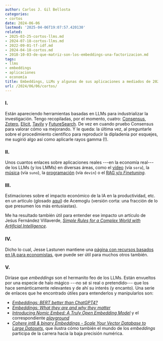 ```yaml
---
author: Carlos J. Gil Bellosta
categories:
- cortos
date: 2024-06-06
lastmod: '2025-04-06T19:07:57.420130'
related:
- 2025-03-25-cortos-llms.md
- 2024-07-18-cortos-llms.md
- 2022-09-01-tf-idf.md
- 2024-04-18-cortos.md
- 2018-10-03-de-que-matriz-son-los-embeddings-una-factorizacion.md
tags:
- llms
- embeddings
- aplicaciones
- economía
title: Embeddings, LLMs y algunas de sus aplicaciones a mediados de 2024
url: /2024/06/06/cortos/
---
```


### I.

Están apareciendo herramientas basadas en LLMs para industrializar la investigación. Tengo recopiladas, por el momento, cuatro:
[Consensus](https://consensus.app/search/),
[Zotero](https://www.zotero.org/),
[Elicit](https://elicit.com/),
[Tavily](https://docs.tavily.com/blog/building-gpt-researcher) y
[FutureSearch](https://futuresearch.ai/). De vez en cuando pruebo Consensus para valorar cómo va mejorando. Y le queda: la última vez, al preguntarle sobre el procedimiento científico para reproducir la dipladenia por esquejes, me sugirió algo así como aplicarle rayos gamma (!).

### II.

Unos cuantos enlaces sobre aplicaciones reales ---en la economía real--- de los LLMs (y los LMMs) en diversas áreas, como el
[vídeo](https://marginalrevolution.com/marginalrevolution/2024/02/what-will-the-main-commercial-uses-be-for-sora.html) (vía `sora`),
la [música](https://marginalrevolution.com/marginalrevolution/2024/03/my-review-of-suno-ai-generated-music.html) (vía `suno`),
la [programación](https://thezvi.wordpress.com/2024/03/18/on-devin/) (vía `devin`) o
el [RAG y/o _Finetuning_](https://towardsdatascience.com/rag-vs-finetuning-which-is-the-best-tool-to-boost-your-llm-application-94654b1eaba7).

### III.

Estimaciones sobre el impacto económico de la IA en la productividad, etc. en un artículo (glosado [aquí](https://marginalrevolution.com/marginalrevolution/2024/04/the-simple-macroeconomics-of-ai.html)) de Acemoglu (versión corta: una fracción de lo que presumen los más entusiastas).

Me ha resultado tambíén útil para entender ese impacto un artículo de Jeśus Fernández Villaverde, [_Simple Rules for a Complex World with Artiﬁcial Intelligence_](https://papers.ssrn.com/sol3/papers.cfm?abstract_id=3559378).

### IV.

Dicho lo cual, Jesse Lastunen mantiene una
[página con recursos basados en IA para economistas](https://sites.google.com/view/lastunen/ai-for-economists),
que puede ser útil para muchos otros también.


### V.

Diríase que  _embeddings_ son el hermanito feo de los LLMs. Están envueltos por una especie de halo mágico ---no sé si real o pretendido--- que los hace semánticamente relevantes y de ahí su interés (y encanto). Una serie de enlaces que he encontrado útiles para entenderlos y manipularlos son:

- [_Embeddings: BERT better than ChatGPT4?_](https://medium.com/@avinash.patil.0909/bert-embedding-vs-chatgpt4-embeddings-8cf023023fe7)
- [_Embeddings: What they are and why they matter_](https://simonwillison.net/2023/Oct/23/embeddings/)
- [_Introducing Nomic Embed: A Truly Open Embedding Model_](https://blog.nomic.ai/posts/nomic-embed-text-v1) y el correspondiente [_playground_](https://simonwillison.net/2024/Feb/15/adaptive-retrieval-with-matryoshka-embeddings/)
- [_Cohere int8 & binary Embeddings - Scale Your Vector Database to Large Datasets_](https://simonwillison.net/2024/Mar/26/cohere-int8-binary-embeddings/), que ilustra cómo también el mundo de los _embeddings_ participa de la carrera hacia la baja precisión numérica.